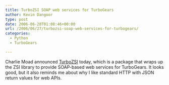 ```yaml
---
title: TurboZSI SOAP web services for TurboGears
author: Kevin Dangoor
type: post
date: 2006-06-28T01:08:46+00:00
url: /2006/06/27/turbozsi-soap-web-services-for-turbogears/
categories:
  - Python
  - TurboGears

---
```

Charlie Moad announced [TurboZSI][1] today, which is a package that wraps up the ZSI library to provide SOAP-based web services for TurboGears. It looks good, but it also reminds me about why I like standard HTTP with JSON return values for web APIs.

 [1]: http://sda.iu.edu/turbozsi/